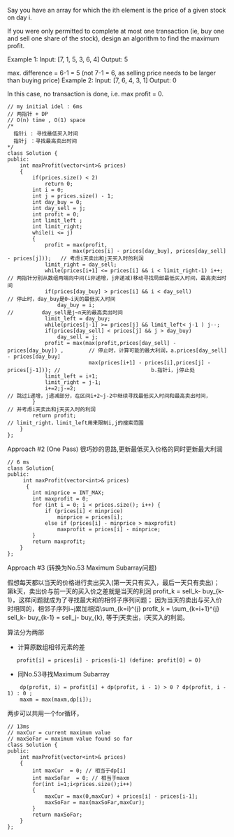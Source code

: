 Say you have an array for which the ith element is the price of a given stock on day i.

If you were only permitted to complete at most one transaction (ie, buy one and sell one share of the stock), design an algorithm to find the maximum profit.

Example 1:
Input: [7, 1, 5, 3, 6, 4]
Output: 5

max. difference = 6-1 = 5 (not 7-1 = 6, as selling price needs to be larger than buying price)
Example 2:
Input: [7, 6, 4, 3, 1]
Output: 0

In this case, no transaction is done, i.e. max profit = 0.

```
// my initial idel : 6ms
// 两指针 + DP
// O(n) time , O(1) space
/*
  指针i : 寻找最低买入时间
  指针j ：寻找最高卖出时间
*/
class Solution {
public:
    int maxProfit(vector<int>& prices) 
    {
        if(prices.size() < 2)
            return 0;
        int i = 0;
        int j = prices.size() - 1;
        int day_buy = 0;
        int day_sell = j;
        int profit = 0;
        int limit_left ;
        int limit_right;
        while(i <= j)
        {
            profit = max(profit,  
                     max(prices[i] - prices[day_buy], prices[day_sell] - prices[j]));   // 考虑i天卖出和j天买入时的利润
            limit_right = day_sell;
            while(prices[i+1] <= prices[i] && i < limit_right-1) i++;     // 两指针分别从数组两端向中间(i非递增，j非递减)移动寻找局部最低买入时间，最高卖出时间
            if(prices[day_buy] > prices[i] && i < day_sell)               // 停止时，day_buy是0~i天的最低买入时间
                day_buy = i;                                              //         day_sell是j~n天的最高卖出时间
            limit_left = day_buy;
            while(prices[j-1] >= prices[j] && limit_left< j-1 ) j--;
            if(prices[day_sell] < prices[j] && j > day_buy)
                day_sell = j;
            profit = max(max(profit,prices[day_sell] - prices[day_buy]) ,        // 停止时，计算可能的最大利润，a.prices[day_sell] - prices[day_buy]
                          max(prices[i+1] - prices[i],prices[j] - prices[j-1])); //                             b.指针i，j停止处
            limit_left = i+1;
            limit_right = j-1;
            i+=2;j-=2;                                                  // 跳过i递增，j递减部分，在区间i+2~j-2中继续寻找最低买入时间和最高卖出时间，
        }                                                               // 并考虑i天卖出和j天买入时的利润
        return profit;                                                  // limit_right，limit_left用来限制i,j的搜索范围
    }
};
```

Approach #2 (One Pass) 
很巧妙的思路,更新最低买入价格的同时更新最大利润
```
// 6 ms
class Solution{
public:
     int maxProfit(vector<int>& prices) 
      {
        int minprice = INT_MAX;
        int maxprofit = 0;
        for (int i = 0; i < prices.size(); i++) {
            if (prices[i] < minprice)
                minprice = prices[i];
            else if (prices[i] - minprice > maxprofit)
                maxprofit = prices[i] - minprice;
        }
        return maxprofit;
    }
};
```

Approach #3 (转换为No.53 Maximum Subarray问题) 

假想每天都以当天的价格进行卖出买入(第一天只有买入，最后一天只有卖出)；
第k天，卖出价与前一天的买入价之差就是当天的利润 profit_k = sell_k- buy_{k-1}，这样问题就成为了寻找最大和的相邻子序列问题；
因为当天的卖出与买入价时相同的，相邻子序列i~j累加相消\sum_{k=i}^{j} profit_k = \sum_{k=i+1}^{j} sell_k- buy_{k-1} = sell_j- buy_{k},
等于j天卖出，i天买入的利润。

算法分为两部
- 计算原数组相邻元素的差
```
   profit[i] = prices[i] - prices[i-1] (define: profit[0] = 0)
```
- 同No.53寻找Maximum Subarray
```
    dp(profit, i) = profit[i] + dp(profit, i - 1) > 0 ? dp(profit, i - 1) : 0 ; 
    maxm = max(maxm,dp[i]);
```

两步可以共用一个for循环，
```
// 13ms
// maxCur = current maximum value
// maxSoFar = maximum value found so far
class Solution {
public:
    int maxProfit(vector<int>& prices) 
    {
        int maxCur  = 0; // 相当于dp[i]
        int maxSoFar  = 0; // 相当于maxm
        for(int i=1;i<prices.size();i++)
        {
            maxCur = max(0,maxCur) + prices[i] - prices[i-1];
            maxSoFar = max(maxSoFar,maxCur);
        }
        return maxSoFar;
    }
};
```
